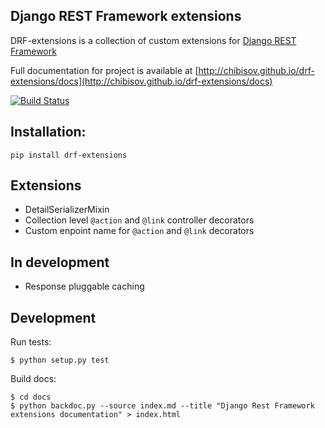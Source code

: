 ## Django REST Framework extensions

DRF-extensions is a collection of custom extensions for [Django REST Framework](https://github.com/tomchristie/django-rest-framework)

Full documentation for project is available at [http://chibisov.github.io/drf-extensions/docs](http://chibisov.github.io/drf-extensions/docs)

[![Build Status](https://travis-ci.org/chibisov/drf-extensions.png?branch=master)](https://travis-ci.org/chibisov/drf-extensions)

## Installation:

    pip install drf-extensions

## Extensions

* DetailSerializerMixin
* Collection level `@action` and `@link` controller decorators
* Custom enpoint name for `@action` and `@link` decorators

## In development

* Response pluggable caching

## Development

Run tests:

    $ python setup.py test

Build docs:

    $ cd docs
    $ python backdoc.py --source index.md --title "Django Rest Framework extensions documentation" > index.html
